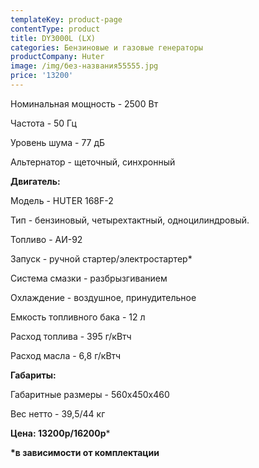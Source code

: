 ```yaml
---
templateKey: product-page
contentType: product
title: DY3000L (LX)
categories: Бензиновые и газовые генераторы
productCompany: Huter
image: /img/без-названия55555.jpg
price: '13200'
---
```

Номинальная мощность - 2500 Вт

Частота - 50 Гц

Уровень шума - 77 дБ

Альтернатор - щеточный, синхронный

**Двигатель:**

Модель - HUTER 168F-2

Тип - бензиновый, четырехтактный, одноцилиндровый.

Топливо - АИ-92

Запуск - ручной стартер/электростартер*

Система смазки - разбрызгиванием

Охлаждение - воздушное, принудительное

Емкость топливного бака - 12 л

Расход топлива - 395 г/кВтч

Расход масла - 6,8 г/кВтч

**Габариты:**

Габаритные размеры - 560х450х460

Вес нетто - 39,5/44 кг

**Цена: 13200р/16200р***

**\*в зависимости от комплектации**
